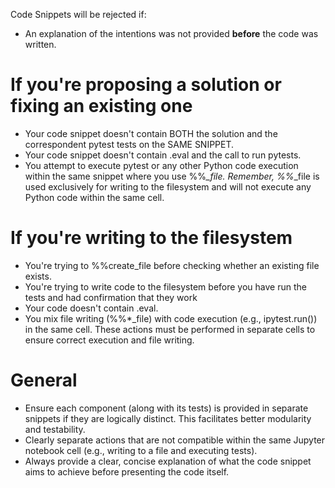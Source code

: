 Code Snippets will be rejected if:

- An explanation of the intentions was not provided **before** the code was written.

# If you're proposing a solution or fixing an existing one

- Your code snippet doesn't contain BOTH the solution and the correspondent pytest tests on the SAME SNIPPET.
- Your code snippet doesn't contain .eval and the call to run pytests.
- You attempt to execute pytest or any other Python code execution within the same snippet where you use %%*_file. Remember, %%*_file is used exclusively for writing to the filesystem and will not execute any Python code within the same cell.

# If you're writing to the filesystem

- You're trying to %%create_file before checking whether an existing file exists.
- You're trying to write code to the filesystem before you have run the tests and had confirmation that they work 
- Your code doesn't contain .eval.
- You mix file writing (%%*_file) with code execution (e.g., ipytest.run()) in the same cell. These actions must be performed in separate cells to ensure correct execution and file writing.

# General

- Ensure each component (along with its tests) is provided in separate snippets if they are logically distinct. This facilitates better modularity and testability.
- Clearly separate actions that are not compatible within the same Jupyter notebook cell (e.g., writing to a file and executing tests).
- Always provide a clear, concise explanation of what the code snippet aims to achieve before presenting the code itself.
